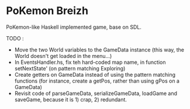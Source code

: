 PoKemon Breizh
==============

PoKemon-like Haskell implemented game, base on SDL.

TODO :
  * Move the two World variables to the GameData instance (this way, the World doesn't get loaded in the menu...)
  * In EventsHandler.hs, fix teh hard-coded map name, in function setNextState' (on pattern matching Exploring)
  * Create getters on GameData instead of using the pattern matching functions (for instance, create a getPos, rather than using gPos on a GameData)
  * Revisit code of parseGameData, serializeGameData, loadGame and saveGame, because it is 1) crap, 2) redundant.
